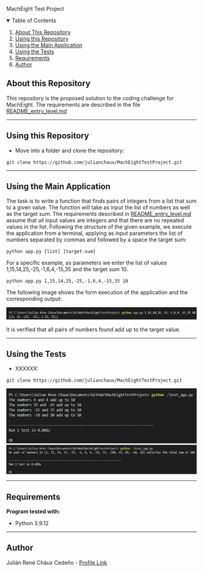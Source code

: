  MachEight Test Project

<details open="open">
  <summary>Table of Contents</summary>
  <ol>
    <li><a href="#About-this-Repository">About This Repository</a></li>
    <li><a href="#Using-this-Repository">Using this Repository</a></li>
    <li><a href="#Using-the-Main-Application">Using the Main Application</a></li>
    <li><a href="#Using-the-Tests">Using the Tests</a></li>
    <li><a href="#Requirements">Requirements</a></li>
    <li><a href="#Author">Author</a></li>
  </ol>
</details>

## About this Repository
This repository is the proposed solution to the coding challenge for MachEight.  The requirements are described in the file [README_entry_level.md](README_entry_level.md)

----
## Using this Repository

* Move into a folder and clone the repository:
```
git clone https://github.com/julianchaux/MachEightTestProject.git
```

----
## Using the Main Application

The task is to write a function that finds pairs of integers from a list that sum to a given value. The function will take as input the list of numbers as well as the target sum.  The requirements described in [README_entry_level.md](README_entry_level.md) assume that all input values are integers and that there are no repeated values in the list.  Following the structure of the given example, we execute the application from a terminal, applying as input parameters the list of numbers separated by commas and followed by a space the target sum:
```
python app.py [list] [target-sum]
```
For a specific example, as parameters we enter the list of values 1,15,14,25,-25,-1,6,4,-15,35 and the target sum 10.
```
python app.py 1,15,14,25,-25,-1,6,4,-15,35 10
```
The following image shows the form execution of the application and the corresponding output:

![Output App](ImageResource/Output1.jpg)

It is verified that all pairs of numbers found add up to the target value.

----
## Using the Tests

* XXXXXX:
```
git clone https://github.com/julianchaux/MachEightTestProject.git
```
![Output Test 1](ImageResource/OutputTest1.jpg)
![Output Test 2](ImageResource/OutputTest2.jpg)

----
## Requirements

**Program tested with:**
* Python 3.9.12

----
## Author

Julián René Cháux Cedeño - [Profile Link](https://www.linkedin.com/in/julianrenechaux-robotics-ai/)  
